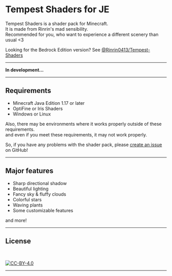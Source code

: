 # **Tempest Shaders for JE** <!-- ![Latest release version](https://img.shields.io/github/v/release/Rinrin0413/Tempest-Shaders_JE?color=000&label=Latest%20release&style=flat-square) -->

Tempest Shaders is a shader pack for Minecraft.  
It is made from Rinrin's mad sensibility.  
Recommended for you, who want to experience a different scenery than usual <3

Looking for the Bedrock Edition version?
See [@Rinrin0413/Tempest-Shaders](https://github.com/Rinrin0413/Tempest-Shaders)

---

**In development...**

---
<!-- 
## Download 

See [releases](https://github.com/Rinrin0413/Tempest-Shaders_JE/releases)

![downloads](https://img.shields.io/github/downloads/Rinrin0413/Tempest-Shaders_JE/total?style=plastic)

--- -->

## Requirements

- Minecraft Java Edition 1.17 or later
- OptiFine or Iris Shaders
- Windows or Linux

Also, there may be environments where it works properly outside of these requirements.  
and even if you meet these requirements,
it may not work properly.

So, if you have any problems with the shader pack,
please [create an issue](https://github.com/Rinrin0413/Tempest-Shaders_JE/issues) on GitHub!

---

## Major features

- Sharp directional shadow
- Beautiful lighting
- Fancy sky & fluffy clouds
- Colorful stars
- Waving plants
- Some customizable features
<!-- - LabPBR support -->

and more!

---

## License

<br />

[![CC-BY-4.0](https://img.shields.io/github/license/Rinrin0413/Tempest-Shaders_JE?color=67BAB3&style=for-the-badge)](./LICENSE)

---
